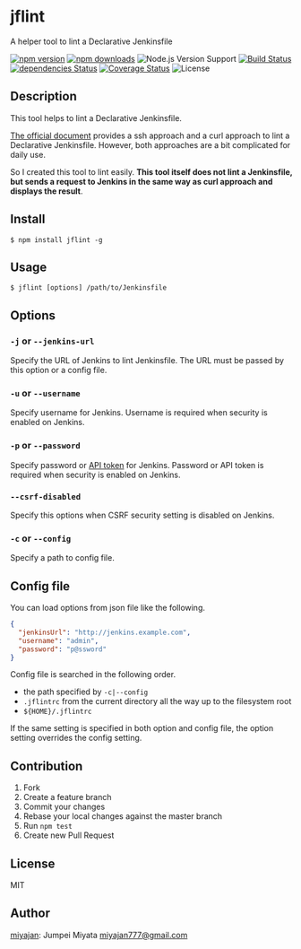 # jflint

A helper tool to lint a Declarative Jenkinsfile

[![npm version](https://img.shields.io/npm/v/jflint.svg)](https://www.npmjs.com/package/jflint)
[![npm downloads](https://img.shields.io/npm/dm/jflint.svg)](https://www.npmjs.com/package/jflint)
![Node.js Version Support](https://img.shields.io/badge/Node.js%20support-v4–v7-brightgreen.svg)
[![Build Status](https://travis-ci.org/miyajan/jflint.svg?branch=master)](https://travis-ci.org/miyajan/jflint)
[![dependencies Status](https://david-dm.org/miyajan/jflint/status.svg)](https://david-dm.org/miyajan/jflint)
[![Coverage Status](https://coveralls.io/repos/github/miyajan/jflint/badge.svg?branch=master)](https://coveralls.io/github/miyajan/jflint?branch=master)
![License](https://img.shields.io/npm/l/jflint.svg)

## Description

This tool helps to lint a Declarative Jenkinsfile.

[The official document](https://github.com/jenkinsci/pipeline-model-definition-plugin/wiki/Validating-(or-linting)-a-Declarative-Jenkinsfile-from-the-command-line) provides a ssh approach and a curl approach to lint a Declarative Jenkinsfile. However, both approaches are a bit complicated for daily use.

So I created this tool to lint easily. **This tool itself does not lint a Jenkinsfile, but sends a request to Jenkins in the same way as curl approach and displays the result**.

## Install

```
$ npm install jflint -g
```

## Usage

```
$ jflint [options] /path/to/Jenkinsfile
```

## Options

### ```-j``` or ```--jenkins-url```

Specify the URL of Jenkins to lint Jenkinsfile. The URL must be passed by this option or a config file.

### ```-u``` or ```--username```

Specify username for Jenkins. Username is required when security is enabled on Jenkins.

### ```-p``` or ```--password```

Specify password or [API token](https://wiki.jenkins-ci.org/display/JENKINS/Authenticating+scripted+clients) for Jenkins. Password or API token is required when security is enabled on Jenkins.

### ```--csrf-disabled```

Specify this options when CSRF security setting is disabled on Jenkins.

### ```-c``` or ```--config```

Specify a path to config file.

## Config file

You can load options from json file like the following.

```json
{
  "jenkinsUrl": "http://jenkins.example.com",
  "username": "admin",
  "password": "p@ssword"
}
```

Config file is searched in the following order.

* the path specified by ```-c|--config```
* ```.jflintrc``` from the current directory all the way up to the filesystem root
* ```${HOME}/.jflintrc```

If the same setting is specified in both option and config file, the option setting overrides the config setting.

## Contribution

1. Fork
2. Create a feature branch
3. Commit your changes
4. Rebase your local changes against the master branch
5. Run `npm test`
6. Create new Pull Request

## License

MIT

## Author

[miyajan](https://github.com/miyajan): Jumpei Miyata miyajan777@gmail.com
